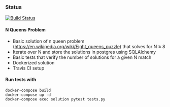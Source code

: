 ### Status
[![Build Status](https://travis-ci.com/fcopantoja/n_queens.png)](https://travis-ci.com/fcopantoja/n_queens)

#### N Queens Problem

- Basic solution of n queen problem (https://en.wikipedia.org/wiki/Eight_queens_puzzle) that solves for N ≥ 8
- Iterate over N and store the solutions in postgres using SQLAlchemy
- Basic tests that verify the number of solutions for a given N match
- Dockerized solution
- Travis CI setup
 


#### Run tests with
```
docker-compose build
docker-compose up -d
docker-compose exec solution pytest tests.py
```
